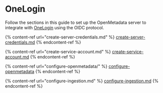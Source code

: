 # OneLogin

Follow the sections in this guide to set up the OpenMetadata server to integrate with [OneLogin](https://www.onelogin.com) using the OIDC protocol.

{% content-ref url="create-server-credentials.md" %}
[create-server-credentials.md](create-server-credentials.md)
{% endcontent-ref %}

{% content-ref url="create-service-account.md" %}
[create-service-account.md](create-service-account.md)
{% endcontent-ref %}

{% content-ref url="configure-openmetadata/" %}
[configure-openmetadata](configure-openmetadata/)
{% endcontent-ref %}

{% content-ref url="configure-ingestion.md" %}
[configure-ingestion.md](configure-ingestion.md)
{% endcontent-ref %}
